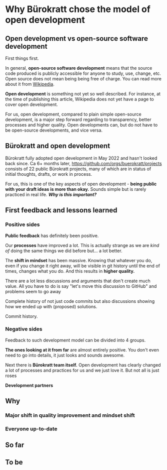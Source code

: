 # Why Bürokratt chose the model of open development

## Open development vs open-source software development

First things first.

In general, **open-source software development** means that the source code produced is publicly accessible for anyone to study, use, change, etc. Open source does not mean being being free of charge. You can read more about it from [Wikipedia](https://en.wikipedia.org/wiki/Open-source_software_development).

**Open development** is something not yet so well described. For instance, at the time of publishing this article, Wikipedia does not yet have a page to cover open development.

For us, open development, compared to plain simple open-source development, is a major step forward regarding to transparency, better processes and higher quality. Open developments can, but do not have to be open-source developments, and vice versa.

## Bürokratt and open development

Bürokratt fully adopted open development in May 2022 and hasn't looked back since. Ca 6+ months later, https://github.com/orgs/buerokratt/projects consists of 22 public Bürokratt projects, many of which are in status of initial thoughts, drafts, or work in process.

For us, this is one of the key aspects of open development - **being public with your draft ideas is more than okay.** Sounds simple but is rarely practiced in real life. _**Why is this important?**_

## First feedback and lessons learned

### Positive sides

**Public feedback** has definitely been positive.

Our **processes** have improved a lot. This is actually strange as we are _kind of_ doing the same things we did before but... a lot better.

The **shift in mindset** has been massive. Knowing that whatever you do, even if you change it right away, will be visible in git history until the end of times, changes what you do. And this results in **higher quality.**

There are a lot less discussions and arguments that don't create much value. All you have to do is say "let's move this discussion to GitHub" and problems seem to go away

Complete history of not just code commits but also discussions showing how we ended up with (proposed) solutions.

Commit history.

### Negative sides






Feedback to such development model can be divided into 4 groups.

**The ones looking at it from far** are almost entirely positive. You don't even need to go into details, it just looks and sounds awesome.

Next there is **Bürokratt team itself.** Open development has clearly changed a lot of processes and practices for us and we just love it. But not all is just roses

**Development partners**

## Why

### Major shift in quality improvement and mindset shift

### Everyone up-to-date

## So far

## To be

